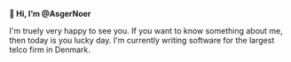 **👋 Hi, I’m @AsgerNoer**

I'm truely very happy to see you. If you want to know something about me, then today is you lucky day. I'm currently writing software for the largest telco firm in Denmark.
